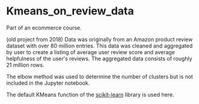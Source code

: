 # Kmeans_on_review_data
Part of an ecommerce course. 

(old project from 2018)
Data was originally from an Amazon product review dataset with over 80 million entries.
This data was cleaned and aggregated by user to create a listing of average user review score and average helpfulness of the user's reviews.
The aggregated data consists of roughly 21 million rows.

The elbow method was used to determine the number of clusters but is not included in the Jupyter notebook.

The default KMeans function of the [scikit-learn](https://scikit-learn.org/stable/) library is used here.
